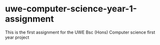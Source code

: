 # uwe-computer-science-year-1-assignment
This is the first assignment for the UWE Bsc (Hons) Computer science first year project
